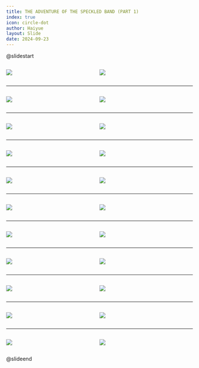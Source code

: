 ```yaml
---
title: THE ADVENTURE OF THE SPECKLED BAND (PART 1)
index: true
icon: circle-dot
author: Haiyue
layout: Slide
date: 2024-09-23
---
```

 
@slidestart

<div style="display:flex">
<div style="flex:1">

![](/reading/english/Level-Z/THE%20ADVENTURE%20OF%20THE%20SPECKLED%20BAND%20(PART%201)/001.webp)
</div>
<div style="flex:1">

![](/reading/english/Level-Z/THE%20ADVENTURE%20OF%20THE%20SPECKLED%20BAND%20(PART%201)/002.webp)
</div>
</div>

---

<div style="display:flex">
<div style="flex:1">

![](/reading/english/Level-Z/THE%20ADVENTURE%20OF%20THE%20SPECKLED%20BAND%20(PART%201)/003.webp)
</div>
<div style="flex:1">

![](/reading/english/Level-Z/THE%20ADVENTURE%20OF%20THE%20SPECKLED%20BAND%20(PART%201)/004.webp)
</div>
</div>

---

<div style="display:flex">
<div style="flex:1">

![](/reading/english/Level-Z/THE%20ADVENTURE%20OF%20THE%20SPECKLED%20BAND%20(PART%201)/005.webp)
</div>
<div style="flex:1">

![](/reading/english/Level-Z/THE%20ADVENTURE%20OF%20THE%20SPECKLED%20BAND%20(PART%201)/006.webp)
</div>
</div>

---

<div style="display:flex">
<div style="flex:1">

![](/reading/english/Level-Z/THE%20ADVENTURE%20OF%20THE%20SPECKLED%20BAND%20(PART%201)/007.webp)
</div>
<div style="flex:1">

![](/reading/english/Level-Z/THE%20ADVENTURE%20OF%20THE%20SPECKLED%20BAND%20(PART%201)/008.webp)
</div>
</div>

---

<div style="display:flex">
<div style="flex:1">

![](/reading/english/Level-Z/THE%20ADVENTURE%20OF%20THE%20SPECKLED%20BAND%20(PART%201)/009.webp)
</div>
<div style="flex:1">

![](/reading/english/Level-Z/THE%20ADVENTURE%20OF%20THE%20SPECKLED%20BAND%20(PART%201)/010.webp)
</div>
</div>

---

<div style="display:flex">
<div style="flex:1">

![](/reading/english/Level-Z/THE%20ADVENTURE%20OF%20THE%20SPECKLED%20BAND%20(PART%201)/011.webp)
</div>
<div style="flex:1">

![](/reading/english/Level-Z/THE%20ADVENTURE%20OF%20THE%20SPECKLED%20BAND%20(PART%201)/012.webp)
</div>
</div>

---

<div style="display:flex">
<div style="flex:1">

![](/reading/english/Level-Z/THE%20ADVENTURE%20OF%20THE%20SPECKLED%20BAND%20(PART%201)/013.webp)
</div>
<div style="flex:1">

![](/reading/english/Level-Z/THE%20ADVENTURE%20OF%20THE%20SPECKLED%20BAND%20(PART%201)/014.webp)
</div>
</div>

---

<div style="display:flex">
<div style="flex:1">

![](/reading/english/Level-Z/THE%20ADVENTURE%20OF%20THE%20SPECKLED%20BAND%20(PART%201)/015.webp)
</div>
<div style="flex:1">

![](/reading/english/Level-Z/THE%20ADVENTURE%20OF%20THE%20SPECKLED%20BAND%20(PART%201)/016.webp)
</div>
</div>

---

<div style="display:flex">
<div style="flex:1">

![](/reading/english/Level-Z/THE%20ADVENTURE%20OF%20THE%20SPECKLED%20BAND%20(PART%201)/017.webp)
</div>
<div style="flex:1">

![](/reading/english/Level-Z/THE%20ADVENTURE%20OF%20THE%20SPECKLED%20BAND%20(PART%201)/018.webp)
</div>
</div>

---

<div style="display:flex">
<div style="flex:1">

![](/reading/english/Level-Z/THE%20ADVENTURE%20OF%20THE%20SPECKLED%20BAND%20(PART%201)/019.webp)
</div>
<div style="flex:1">

![](/reading/english/Level-Z/THE%20ADVENTURE%20OF%20THE%20SPECKLED%20BAND%20(PART%201)/020.webp)
</div>
</div>

---

<div style="display:flex">
<div style="flex:1">

![](/reading/english/Level-Z/THE%20ADVENTURE%20OF%20THE%20SPECKLED%20BAND%20(PART%201)/021.webp)
</div>
<div style="flex:1">

![](/reading/english/Level-Z/THE%20ADVENTURE%20OF%20THE%20SPECKLED%20BAND%20(PART%201)/022.webp)
</div>
</div>

@slideend